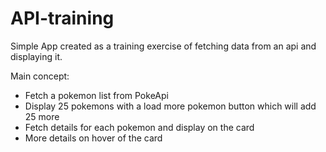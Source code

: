 # API-training

Simple App created as a training exercise of fetching data from an api and displaying it.

Main concept:
  - Fetch a pokemon list from PokeApi
  - Display 25 pokemons with a load more pokemon button which will add 25 more
  - Fetch details for each pokemon and display on the card
  - More details on hover of the card
